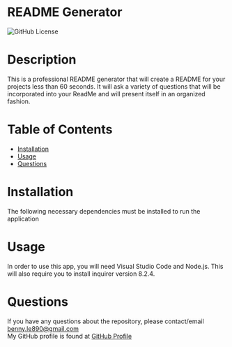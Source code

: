 # README Generator

  ![GitHub License](https://img.shields.io/badge/license-MIT-blue.svg)


  # Description
This is a professional README generator that will create a README for your projects less than 60 seconds. It will ask a variety of questions that will be incorporated into your ReadMe and will present itself in an organized fashion. 

  # Table of Contents
  * [Installation](#installation)
  * [Usage](#usage)
  * [Questions](#questions)
  
  # Installation
  The following necessary dependencies must be installed to run the application

  # Usage
  In order to use this app, you will need Visual Studio Code and Node.js. This will also require you to install inquirer version 8.2.4.

  # Questions
  If you have any questions about the repository, please contact/email benny.le890@gmail.com <br />
  My GitHub profile is found at [GitHub Profile](https//GitHub.com/bennyle890)
